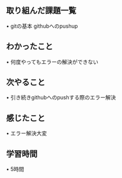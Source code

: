 ## 取り組んだ課題一覧
• gitの基本 githubへのpushup

## わかったこと
• 何度やってもエラーの解決ができない

## 次やること
• 引き続きgithubへのpushする際のエラー解決

## 感じたこと
• エラー解決大変

## 学習時間
• 5時間

